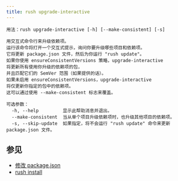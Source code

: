 ```yaml
---
title: rush upgrade-interactive
---
```


```
用法：rush upgrade-interactive [-h] [--make-consistent] [-s]

用交互式命令行来升级依赖项。
运行该命令将打开一个交互式提示，询问你要升级哪些项目和依赖项。
它将更新 package.json 文件，然后为你运行 "rush update"。
如果你使用 ensureConsistentVersions 策略，upgrade-interactive
将更新所有使用你升级的依赖项的包，
并且匹配它们的 SemVer 范围（如果提供的话）。
如果未启用 ensureConsistentVersions，upgrade-interactive
将仅更新你指定的包中的依赖项。
这可以通过使用 --make-consistent 标志来覆盖。

可选参数：
  -h, --help         显示此帮助消息并退出。
  --make-consistent  当从单个项目升级依赖项时，也升级其他项目的依赖项。
  -s, --skip-update  如果指定，将不会运行 "rush update" 命令来更新 package.json 文件。
```

## 参见

- [修改 package.json](../developer/modifying_package_json.md)
- [rush install](../commands/rush_install.md)
